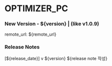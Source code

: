 # OPTIMIZER_PC

### New Version - ${version} | (like v1.0.9)
remote_url: ${remote_url}


### Release Notes
[${release_date}] v ${version}
${release note 작성}
